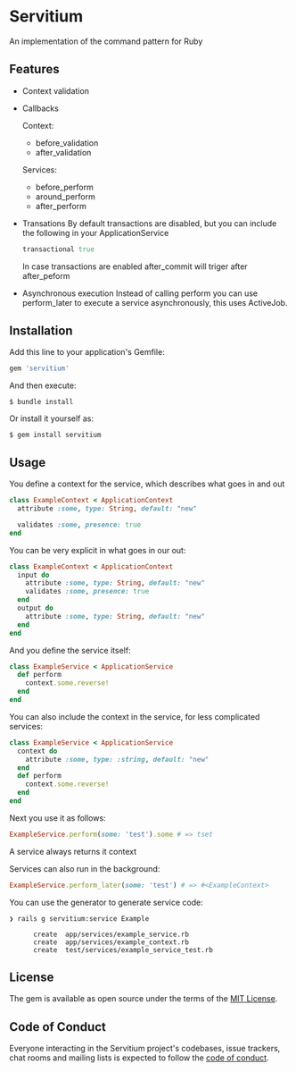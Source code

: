 # Servitium

An implementation of the command pattern for Ruby

## Features

- Context validation
- Callbacks

  Context:

  - before_validation
  - after_validation

  Services:

  - before_perform
  - around_perform
  - after_perform

- Transations
  By default transactions are disabled, but you can include the following in your ApplicationService

  ```ruby
  transactional true
  ```

  In case transactions are enabled after_commit will triger after after_peform

- Asynchronous execution
  Instead of calling perform you can use perform_later to execute a service asynchronously, this uses ActiveJob.

## Installation

Add this line to your application's Gemfile:

```ruby
gem 'servitium'
```

And then execute:

    $ bundle install

Or install it yourself as:

    $ gem install servitium

## Usage

You define a context for the service, which describes what goes in and out
```ruby
class ExampleContext < ApplicationContext
  attribute :some, type: String, default: "new"

  validates :some, presence: true
end
```

You can be very explicit in what goes in our out:
```ruby
class ExampleContext < ApplicationContext
  input do
    attribute :some, type: String, default: "new"
    validates :some, presence: true
  end
  output do
    attribute :some, type: String, default: "new"
  end
end
```

And you define the service itself:
```ruby
class ExampleService < ApplicationService
  def perform
    context.some.reverse!
  end
end
```

You can also include the context in the service, for less complicated services:

```ruby
class ExampleService < ApplicationService
  context do
    attribute :some, type: :string, default: "new"
  end
  def perform
    context.some.reverse!
  end
end
```

Next you use it as follows:
```ruby
ExampleService.perform(some: 'test').some # => tset
```
A service always returns it context

Services can also run in the background:
```ruby
ExampleService.perform_later(some: 'test') # => #<ExampleContext>
```

You can use the generator to generate service code: 
```
❯ rails g servitium:service Example

      create  app/services/example_service.rb
      create  app/services/example_context.rb
      create  test/services/example_service_test.rb
```

## License

The gem is available as open source under the terms of the [MIT License](https://opensource.org/licenses/MIT).

## Code of Conduct

Everyone interacting in the Servitium project's codebases, issue trackers, chat rooms and mailing lists is expected to follow the [code of conduct](https://github.com/[USERNAME]/servitium/blob/master/CODE_OF_CONDUCT.md).
